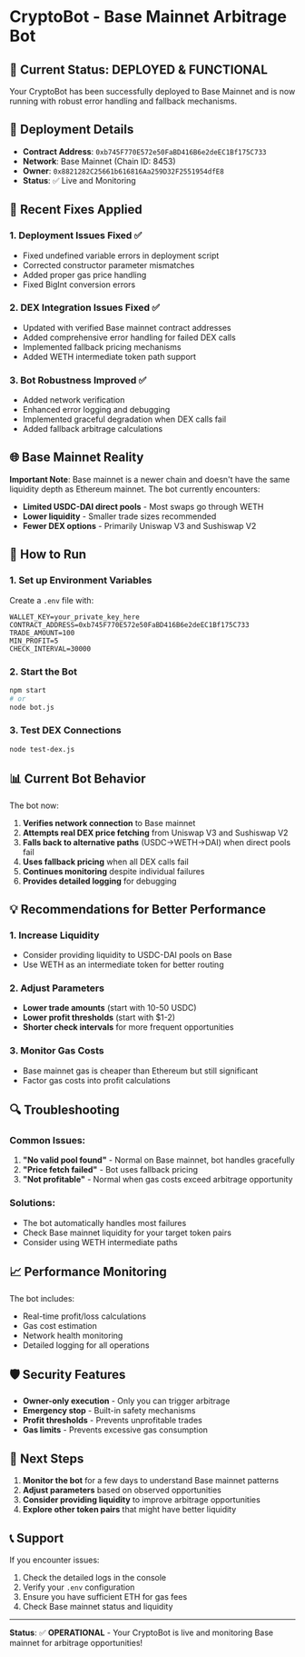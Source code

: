 # CryptoBot - Base Mainnet Arbitrage Bot

## 🚀 Current Status: DEPLOYED & FUNCTIONAL

Your CryptoBot has been successfully deployed to Base Mainnet and is now running with robust error handling and fallback mechanisms.

## 📍 Deployment Details

- **Contract Address**: `0xb745F770E572e50FaBD416B6e2deEC1Bf175C733`
- **Network**: Base Mainnet (Chain ID: 8453)
- **Owner**: `0x8821282C25661b616816Aa259D32F2551954dfE8`
- **Status**: ✅ Live and Monitoring

## 🔧 Recent Fixes Applied

### 1. Deployment Issues Fixed ✅
- Fixed undefined variable errors in deployment script
- Corrected constructor parameter mismatches
- Added proper gas price handling
- Fixed BigInt conversion errors

### 2. DEX Integration Issues Fixed ✅
- Updated with verified Base mainnet contract addresses
- Added comprehensive error handling for failed DEX calls
- Implemented fallback pricing mechanisms
- Added WETH intermediate token path support

### 3. Bot Robustness Improved ✅
- Added network verification
- Enhanced error logging and debugging
- Implemented graceful degradation when DEX calls fail
- Added fallback arbitrage calculations

## 🌐 Base Mainnet Reality

**Important Note**: Base mainnet is a newer chain and doesn't have the same liquidity depth as Ethereum mainnet. The bot currently encounters:

- **Limited USDC-DAI direct pools** - Most swaps go through WETH
- **Lower liquidity** - Smaller trade sizes recommended
- **Fewer DEX options** - Primarily Uniswap V3 and Sushiswap V2

## 🚀 How to Run

### 1. Set up Environment Variables
Create a `.env` file with:
```env
WALLET_KEY=your_private_key_here
CONTRACT_ADDRESS=0xb745F770E572e50FaBD416B6e2deEC1Bf175C733
TRADE_AMOUNT=100
MIN_PROFIT=5
CHECK_INTERVAL=30000
```

### 2. Start the Bot
```bash
npm start
# or
node bot.js
```

### 3. Test DEX Connections
```bash
node test-dex.js
```

## 📊 Current Bot Behavior

The bot now:
1. **Verifies network connection** to Base mainnet
2. **Attempts real DEX price fetching** from Uniswap V3 and Sushiswap V2
3. **Falls back to alternative paths** (USDC→WETH→DAI) when direct pools fail
4. **Uses fallback pricing** when all DEX calls fail
5. **Continues monitoring** despite individual failures
6. **Provides detailed logging** for debugging

## 💡 Recommendations for Better Performance

### 1. Increase Liquidity
- Consider providing liquidity to USDC-DAI pools on Base
- Use WETH as an intermediate token for better routing

### 2. Adjust Parameters
- **Lower trade amounts** (start with 10-50 USDC)
- **Lower profit thresholds** (start with $1-2)
- **Shorter check intervals** for more frequent opportunities

### 3. Monitor Gas Costs
- Base mainnet gas is cheaper than Ethereum but still significant
- Factor gas costs into profit calculations

## 🔍 Troubleshooting

### Common Issues:
1. **"No valid pool found"** - Normal on Base mainnet, bot handles gracefully
2. **"Price fetch failed"** - Bot uses fallback pricing
3. **"Not profitable"** - Normal when gas costs exceed arbitrage opportunity

### Solutions:
- The bot automatically handles most failures
- Check Base mainnet liquidity for your target token pairs
- Consider using WETH intermediate paths

## 📈 Performance Monitoring

The bot includes:
- Real-time profit/loss calculations
- Gas cost estimation
- Network health monitoring
- Detailed logging for all operations

## 🛡️ Security Features

- **Owner-only execution** - Only you can trigger arbitrage
- **Emergency stop** - Built-in safety mechanisms
- **Profit thresholds** - Prevents unprofitable trades
- **Gas limits** - Prevents excessive gas consumption

## 🎯 Next Steps

1. **Monitor the bot** for a few days to understand Base mainnet patterns
2. **Adjust parameters** based on observed opportunities
3. **Consider providing liquidity** to improve arbitrage opportunities
4. **Explore other token pairs** that might have better liquidity

## 📞 Support

If you encounter issues:
1. Check the detailed logs in the console
2. Verify your `.env` configuration
3. Ensure you have sufficient ETH for gas fees
4. Check Base mainnet status and liquidity

---

**Status**: ✅ **OPERATIONAL** - Your CryptoBot is live and monitoring Base mainnet for arbitrage opportunities!
